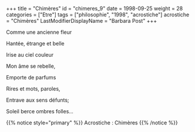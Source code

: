 +++
title = "Chimères"
id = "chimeres_9"
date = 1998-09-25
weight = 28
categories = ["Etre"]
tags = ["philosophie", "1998", "acrostiche"]
acrostiche = "Chimères"
LastModifierDisplayName = "Barbara Post"
+++

Comme une ancienne fleur

Hantée, étrange et belle

Irise au ciel couleur

Mon âme se rebelle,

Emporte de parfums

Rires et mots, paroles,

Entrave aux sens défunts;

Soleil berce ombres folles...

{{% notice style="primary" %}}
Acrostiche : Chimères
{{% /notice %}}

